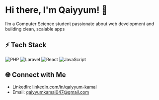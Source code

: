# Hi there, I'm Qaiyyum! 👋  

I’m a Computer Science student passionate about web development and building clean, scalable apps  

## ⚡ Tech Stack  
![PHP](https://img.shields.io/badge/PHP-%23777BB4.svg?style=flat&logo=php&logoColor=white)
![Laravel](https://img.shields.io/badge/Laravel-%23FF2D20.svg?style=flat&logo=laravel&logoColor=white)
![React](https://img.shields.io/badge/React-%2361dafb.svg?style=flat&logo=react&logoColor=black)
![JavaScript](https://img.shields.io/badge/JavaScript-%23f7df1c.svg?style=flat&logo=javascript&logoColor=black)

## 🌐 Connect with Me  
- LinkedIn: [linkedin.com/in/qaiyyum-kamal](https://www.linkedin.com/in/qaiyyum-kamal)  
- Email: [qaiyyumkamal047@gmail.com](mailto:qaiyyumkamal047@gmail.com)  
